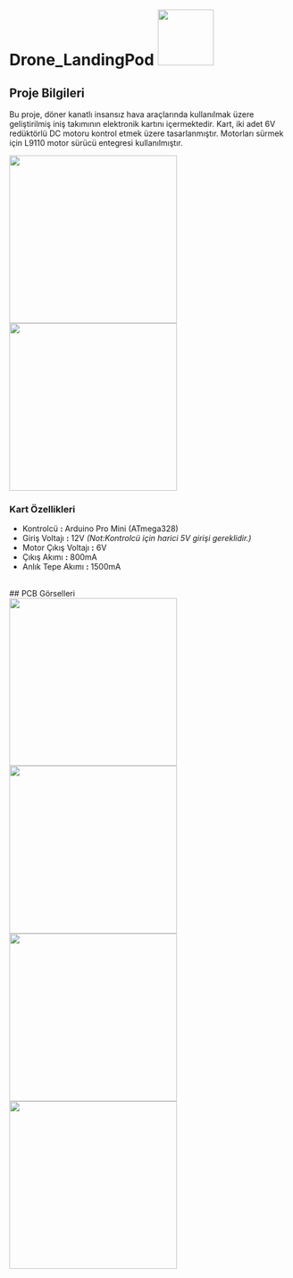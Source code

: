 # Drone_LandingPod <img src="https://github.com/BrkyDgrmnc/Drone_LandingGear/assets/57718277/862ae087-98f5-48ca-ae22-41f8741b908e" height="100"><br/>



## Proje Bilgileri<br/>

  Bu proje, döner kanatlı insansız hava araçlarında kullanılmak üzere geliştirilmiş iniş takımının elektronik kartını içermektedir. Kart, iki adet 6V redüktörlü DC motoru kontrol etmek üzere tasarlanmıştır. Motorları sürmek için L9110 motor sürücü entegresi kullanılmıştır.<br/>
  
  <img src="https://github.com/BrkyDgrmnc/Drone_LandingGear/assets/57718277/2abafe62-47a4-4b02-bd5d-f4b3ca1e110c" height="300">
  <img src="https://github.com/BrkyDgrmnc/Drone_LandingGear/assets/57718277/81d21839-bb31-4dcf-9001-ec8b5a34616c" height="300"><br/>

### Kart Özellikleri <br/>

- Kontrolcü **:** Arduino Pro Mini (ATmega328)<br/>
- Giriş Voltajı **:** 12V *(Not:Kontrolcü için harici 5V girişi gereklidir.)* <br/>
- Motor Çıkış Voltajı **:** 6V<br/>
- Çıkış Akımı **:** 800mA<br/>
- Anlık Tepe Akımı **:** 1500mA<br/>
<br/>
## PCB Görselleri<br/>

  <img src="https://github.com/BrkyDgrmnc/Drone_LandingGear/assets/57718277/48015285-3faf-446d-9483-7f2cd3d135bb" height="300">
  <img src="https://github.com/BrkyDgrmnc/Drone_LandingGear/assets/57718277/58af7bda-a196-4853-97e0-fa5098cfa94d" height="300"><br/>
  <img src="https://github.com/BrkyDgrmnc/Drone_LandingGear/assets/57718277/4c7d7700-76b8-424e-bfd0-5c506051d052" height="300">
  <img src="https://github.com/BrkyDgrmnc/Drone_LandingGear/assets/57718277/0d88ad15-2101-492e-ba54-c8706c71977f" height="300">
  
  
